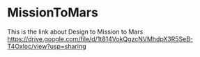 # MissionToMars

This is the link about Design to Mission to Mars
https://drive.google.com/file/d/1t814VokQgzcNVMhdpX3R5SeB-T4Oxloc/view?usp=sharing